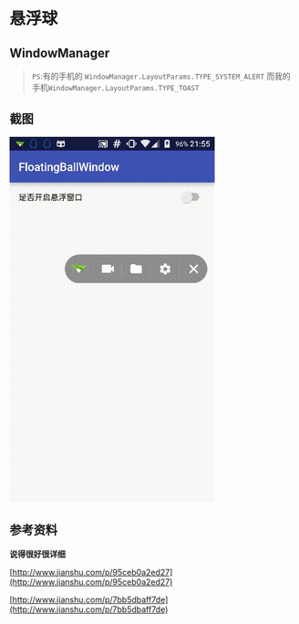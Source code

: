 # 悬浮球

## WindowManager

>`PS`:有的手机的 `WindowManager.LayoutParams.TYPE_SYSTEM_ALERT`
>而我的手机`WindowManager.LayoutParams.TYPE_TOAST`

## 截图
![](art/A1464789483904.gif)

## 参考资料
**说得很好很详细**

[http://www.jianshu.com/p/95ceb0a2ed27](http://www.jianshu.com/p/95ceb0a2ed27)

[http://www.jianshu.com/p/7bb5dbaff7de](http://www.jianshu.com/p/7bb5dbaff7de)

